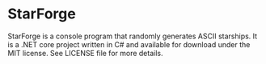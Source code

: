 # StarForge
StarForge is a console program that randomly generates ASCII starships.  It is a .NET core project written in C# and available for download under the MIT license.  See LICENSE file for more details.
